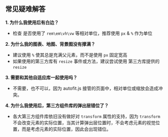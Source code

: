 ## 常见疑难解答

**1. 为什么我使用后有白边？** 

- 检查 是否使用了 `rem\em\vh\vw` 等相对单位，推荐使用 `px` & `%` 作为单位<br>

**2. 为什么我的图表、地图、背景图没有撑满？** 

- 建议使用 `%` 使其总是充满父元素，而不是使用 `px` 固定宽高
- 如果使用的第三方库有 `resize` 事件或方法，建议尝试使用 第三方库提供的 `resize`<br>

**3.  需要和其他自适应库一起使用吗？**

- 不需要，也不可以，因为 autofit.js 接管的页面中，相对单位或缩放会造成冲突。<br>


**4.  为什么我使用后，第三方组件库的弹出层错位了？**

- 各大第三方组件库依旧没有做好对 `transform` 属性的支持，因为 `transform` 不会改变元素的实际位置，当其计算弹出层位置时，不会考虑元素的视觉位置，而是考虑元素的实际位置，因此会出现错位。

<br>